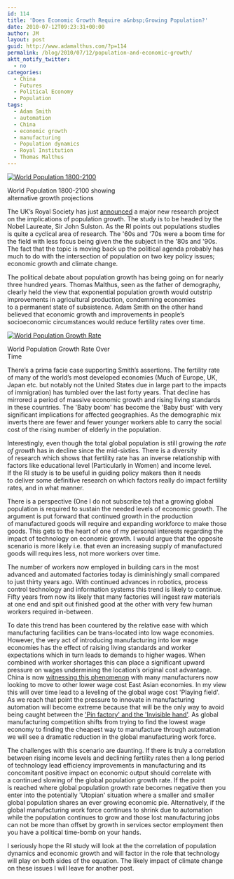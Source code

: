 ```yaml
---
id: 114
title: 'Does Economic Growth Require a&nbsp;Growing Population?'
date: 2010-07-12T09:23:31+00:00
author: JM
layout: post
guid: http://www.adamalthus.com/?p=114
permalink: /blog/2010/07/12/population-and-economic-growth/
aktt_notify_twitter:
  - no
categories:
  - China
  - Futures
  - Political Economy
  - Population
tags:
  - Adam Smith
  - automation
  - China
  - economic growth
  - manufacturing
  - Population dynamics
  - Royal Institution
  - Thomas Malthus
---
```

<div id="attachment_117" style="width: 253px" class="wp-caption alignright">
  <a title="World Population" href="http://en.wikipedia.org/wiki/World_population" target="_blank"><img class="size-medium wp-image-117" title="World Population 1800-2100" src="http://i2.wp.com/www.adamalthus.com/wp-content/uploads/2010/07/588px-World-Population-1800-2100-294x300.png?fit=243%2C248" alt="World Population 1800-2100" srcset="http://i1.wp.com/www.adamalthus.com/wp-content/uploads/2010/07/588px-World-Population-1800-2100.png?resize=294%2C300 294w, http://i1.wp.com/www.adamalthus.com/wp-content/uploads/2010/07/588px-World-Population-1800-2100.png?w=588 588w" sizes="(max-width: 243px) 100vw, 243px" data-recalc-dims="1" /></a> 
  
  <p class="wp-caption-text">
    World Population 1800-2100 showing alternative growth projections
  </p>
</div>

The UK&rsquo;s Royal Society has just <a title="BBC News" href="http://bit.ly/clQa61" target="_blank">announced</a> a&nbsp;major new research project on&nbsp;the implications of&nbsp;population growth. The study is&nbsp;to&nbsp;be headed by&nbsp;the Nobel Laureate, Sir John Sulston. As&nbsp;the&nbsp;RI points out populations studies is&nbsp;quite a&nbsp;cyclical area of&nbsp;research. The '60s and '70s were a&nbsp;boom time for the field with less focus being given the the subject in&nbsp;the '80s and '90s. The fact that the topic is&nbsp;moving back up&nbsp;the political agenda probably has much to&nbsp;do&nbsp;with the intersection of&nbsp;population on&nbsp;two key policy issues; economic growth and climate change.

The political debate about population growth has being going on&nbsp;for nearly three hundred years. Thomas Malthus, seen as&nbsp;the father of&nbsp;demography, clearly held the view that exponential population growth would outstrip improvements in&nbsp;agricultural production, condemning economies to&nbsp;a&nbsp;permanent state of&nbsp;subsistence. Adam Smith on&nbsp;the other hand believed that economic growth and improvements in&nbsp;people&rsquo;s socioeconomic circumstances would reduce fertility rates over time. 

<div id="attachment_115" style="width: 259px" class="wp-caption alignright">
  <a href="http://i2.wp.com/www.adamalthus.com/wp-content/uploads/2010/07/300px-World_population_increase_history.svg_.png"><img class="size-full wp-image-115" title="World Population Growth Rate" src="http://i2.wp.com/www.adamalthus.com/wp-content/uploads/2010/07/300px-World_population_increase_history.svg_.png?fit=249%2C187" alt="World Population Growth Rate" data-recalc-dims="1" /></a> 
  
  <p class="wp-caption-text">
    World Population Growth Rate Over Time
  </p>
</div>

There&rsquo;s a&nbsp;prima facie case supporting Smith&rsquo;s assertions. The fertility rate of&nbsp;many of&nbsp;the world&rsquo;s most developed economies (Much of&nbsp;Europe, UK, Japan etc. but notably not the United States due in&nbsp;large part to&nbsp;the impacts of&nbsp;immigration) has tumbled over the last forty years. That decline has mirrored a&nbsp;period of&nbsp;massive economic growth and rising living standards in&nbsp;these countries. The 'Baby boom' has become the 'Baby bust' with very significant implications for affected geographies. As&nbsp;the demographic mix inverts there are fewer and fewer younger workers able to&nbsp;carry the social cost of&nbsp;the rising number of&nbsp;elderly in&nbsp;the population.

Interestingly, even though the total global population is&nbsp;still growing the _rate of&nbsp;growth_ has in&nbsp;decline since the mid-sixties. There is&nbsp;a&nbsp;diversity of&nbsp;research which shows that fertility rate has an&nbsp;inverse relationship with factors like educational level (Particularly in&nbsp;Women) and income level. If&nbsp;the&nbsp;RI study is&nbsp;to&nbsp;be useful in&nbsp;guiding policy makers then it&nbsp;needs to&nbsp;deliver some definitive research on&nbsp;which factors really do&nbsp;impact fertility rates, and in&nbsp;what manner.

There is&nbsp;a&nbsp;perspective (One I&nbsp;do&nbsp;not subscribe to) that a&nbsp;growing global population is&nbsp;required to&nbsp;sustain the needed levels of&nbsp;economic growth. The argument is&nbsp;put forward that continued growth in&nbsp;the production of&nbsp;manufactured goods will require and expanding workforce to&nbsp;make those goods. This gets to&nbsp;the heart of&nbsp;one of&nbsp;my&nbsp;personal interests regarding the impact of&nbsp;technology on&nbsp;economic growth. I&nbsp;would argue that the opposite scenario is&nbsp;more likely i.e. that even an&nbsp;increasing supply of&nbsp;manufactured goods will requires less, not more workers over time.

The number of&nbsp;workers now employed in&nbsp;building cars in&nbsp;the most advanced and automated factories today is&nbsp;diminishingly small compared to&nbsp;just thirty years ago. With continued advances in&nbsp;robotics, process control technology and information systems this trend is&nbsp;likely to&nbsp;continue. Fifty years from now its likely that many factories will ingest raw materials at&nbsp;one end and spit out finished good at&nbsp;the other with very few human workers required in-between.

To&nbsp;date this trend has been countered by&nbsp;the relative ease with which manufacturing facilities can be&nbsp;trans-located into low wage economies. However, the very act of&nbsp;introducing manufacturing into low wage economies has the effect of&nbsp;raising living standards and worker expectations which in&nbsp;turn leads to&nbsp;demands to&nbsp;higher wages. When combined with worker shortages this can place a&nbsp;significant upward pressure on&nbsp;wages undermining the location&rsquo;s original cost advantage. China is&nbsp;now <a title="China wages rise" href="http://www.nytimes.com/2010/02/27/business/global/27yuan.html" target="_blank">witnessing this phenomenon</a> with many manufacturers now looking to&nbsp;move to&nbsp;other lower wage cost East Asian economies. In&nbsp;my&nbsp;view this will over time lead to&nbsp;a&nbsp;leveling of&nbsp;the global wage cost 'Playing field'. As&nbsp;we&nbsp;reach that point the pressure to&nbsp;innovate in&nbsp;manufacturing automation will become extreme because that will be&nbsp;the only way to&nbsp;avoid being caught between the <a title="Smith and Malthus" href="http://www.adamalthus.com/why-adamalthus/" target="_self">'Pin factory' and the 'Invisible hand'</a>. As&nbsp;global manufacturing competition shifts from trying to&nbsp;find the lowest wage economy to&nbsp;finding the cheapest way to&nbsp;manufacture through automation we&nbsp;will see a&nbsp;dramatic reduction in&nbsp;the global manufacturing work force.

The challenges with this scenario are daunting. If&nbsp;there is&nbsp;truly a&nbsp;correlation between rising income levels and declining fertility rates then a&nbsp;long period of&nbsp;technology lead efficiency improvements in&nbsp;manufacturing and its concomitant positive impact on&nbsp;economic output should correlate with a&nbsp;continued slowing of&nbsp;the global population growth rate. If&nbsp;the point is&nbsp;reached where global population growth rate becomes negative then you enter into the potentially 'Utopian' situation where a&nbsp;smaller and smaller global population shares an&nbsp;ever growing economic pie. Alternatively, if&nbsp;the global manufacturing work force continues to&nbsp;shrink due to&nbsp;automation while the population continues to&nbsp;grow and those lost manufacturing jobs can not be&nbsp;more than offset by&nbsp;growth in&nbsp;services sector employment then you have a&nbsp;political time-bomb on&nbsp;your hands.

I&nbsp;seriously hope the&nbsp;RI study will look at&nbsp;the the correlation of&nbsp;population dynamics and economic growth and will factor in&nbsp;the role that technology will play on&nbsp;both sides of&nbsp;the equation. The likely impact of&nbsp;climate change on&nbsp;these issues I&nbsp;will leave for another post.